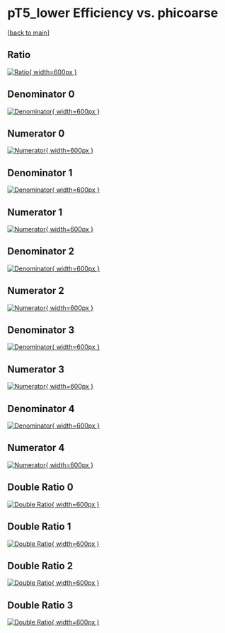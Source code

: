 # pT5_lower Efficiency vs. phicoarse

[[back to main](./)]



## Ratio

[![Ratio](../mtv/var/pT5_lower_base_211_-1_eff_phicoarse.png){ width=600px }](../mtv/var/pT5_lower_base_211_-1_eff_phicoarse.pdf)

## Denominator 0

[![Denominator](../mtv/den/pT5_lower_base_211_-1_eff_phicoarse_den0.png){ width=600px }](../mtv/den/pT5_lower_base_211_-1_eff_phicoarse_den0.pdf)

## Numerator 0

[![Numerator](../mtv/num/pT5_lower_base_211_-1_eff_phicoarse_num0.png){ width=600px }](../mtv/num/pT5_lower_base_211_-1_eff_phicoarse_num0.pdf)

## Denominator 1

[![Denominator](../mtv/den/pT5_lower_base_211_-1_eff_phicoarse_den1.png){ width=600px }](../mtv/den/pT5_lower_base_211_-1_eff_phicoarse_den1.pdf)

## Numerator 1

[![Numerator](../mtv/num/pT5_lower_base_211_-1_eff_phicoarse_num1.png){ width=600px }](../mtv/num/pT5_lower_base_211_-1_eff_phicoarse_num1.pdf)

## Denominator 2

[![Denominator](../mtv/den/pT5_lower_base_211_-1_eff_phicoarse_den2.png){ width=600px }](../mtv/den/pT5_lower_base_211_-1_eff_phicoarse_den2.pdf)

## Numerator 2

[![Numerator](../mtv/num/pT5_lower_base_211_-1_eff_phicoarse_num2.png){ width=600px }](../mtv/num/pT5_lower_base_211_-1_eff_phicoarse_num2.pdf)

## Denominator 3

[![Denominator](../mtv/den/pT5_lower_base_211_-1_eff_phicoarse_den3.png){ width=600px }](../mtv/den/pT5_lower_base_211_-1_eff_phicoarse_den3.pdf)

## Numerator 3

[![Numerator](../mtv/num/pT5_lower_base_211_-1_eff_phicoarse_num3.png){ width=600px }](../mtv/num/pT5_lower_base_211_-1_eff_phicoarse_num3.pdf)

## Denominator 4

[![Denominator](../mtv/den/pT5_lower_base_211_-1_eff_phicoarse_den4.png){ width=600px }](../mtv/den/pT5_lower_base_211_-1_eff_phicoarse_den4.pdf)

## Numerator 4

[![Numerator](../mtv/num/pT5_lower_base_211_-1_eff_phicoarse_num4.png){ width=600px }](../mtv/num/pT5_lower_base_211_-1_eff_phicoarse_num4.pdf)

## Double Ratio 0

[![Double Ratio](../mtv/ratio/pT5_lower_base_211_-1_eff_phicoarse_ratio0.png){ width=600px }](../mtv/ratio/pT5_lower_base_211_-1_eff_phicoarse_ratio0.pdf)

## Double Ratio 1

[![Double Ratio](../mtv/ratio/pT5_lower_base_211_-1_eff_phicoarse_ratio1.png){ width=600px }](../mtv/ratio/pT5_lower_base_211_-1_eff_phicoarse_ratio1.pdf)

## Double Ratio 2

[![Double Ratio](../mtv/ratio/pT5_lower_base_211_-1_eff_phicoarse_ratio2.png){ width=600px }](../mtv/ratio/pT5_lower_base_211_-1_eff_phicoarse_ratio2.pdf)

## Double Ratio 3

[![Double Ratio](../mtv/ratio/pT5_lower_base_211_-1_eff_phicoarse_ratio3.png){ width=600px }](../mtv/ratio/pT5_lower_base_211_-1_eff_phicoarse_ratio3.pdf)

